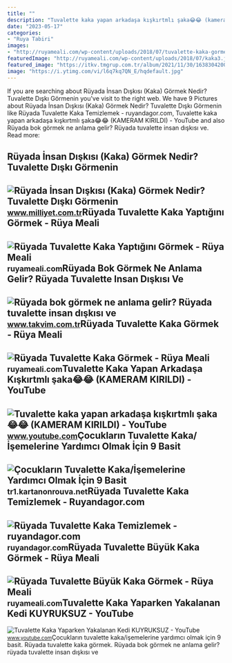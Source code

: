 ```yaml
---
title: ""
description: "Tuvalette kaka yapan arkadaşa kışkırtmlı şaka😂😂 (kameram kirildi)"
date: "2023-05-17"
categories:
- "Ruya Tabiri"
images:
- "http://ruyameali.com/wp-content/uploads/2018/07/tuvalette-kaka-gormek-1024x576.jpg"
featuredImage: "http://ruyameali.com/wp-content/uploads/2018/07/kaka3.jpg"
featured_image: "https://itkv.tmgrup.com.tr/album/2021/11/30/1638304200447.jpg"
image: "https://i.ytimg.com/vi/l6q7kq7QN_E/hqdefault.jpg"
---
```


If you are searching about Rüyada İnsan Dışkısı (Kaka) Görmek Nedir? Tuvalette Dışkı Görmenin you've visit to the right web. We have 9 Pictures about Rüyada İnsan Dışkısı (Kaka) Görmek Nedir? Tuvalette Dışkı Görmenin like Rüyada Tuvalette Kaka Temizlemek - ruyandagor.com, Tuvalette kaka yapan arkadaşa kışkırtmlı şaka😂😂 (KAMERAM KIRILDI) - YouTube and also Rüyada bok görmek ne anlama gelir? Rüyada tuvalette insan dışkısı ve. Read more:

Rüyada İnsan Dışkısı (Kaka) Görmek Nedir? Tuvalette Dışkı Görmenin
------------------------------------------------------------------

 ![Rüyada İnsan Dışkısı (Kaka) Görmek Nedir? Tuvalette Dışkı Görmenin](https://i2.milimaj.com/i/milliyet/75/0x410/5fb3c79dadcdeb236076107f.jpg) <small>www.milliyet.com.tr</small>Rüyada Tuvalette Kaka Yaptığını Görmek - Rüya Meali
---------------------------------------------------

 ![Rüyada Tuvalette Kaka Yaptığını Görmek - Rüya Meali](http://ruyameali.com/wp-content/uploads/2019/03/ruyada-tuvalette-kaka-yaptigini-gormek-810x540.jpg) <small>ruyameali.com</small>Rüyada Bok Görmek Ne Anlama Gelir? Rüyada Tuvalette Insan Dışkısı Ve
--------------------------------------------------------------------

 ![Rüyada bok görmek ne anlama gelir? Rüyada tuvalette insan dışkısı ve](https://itkv.tmgrup.com.tr/album/2021/11/30/1638304200447.jpg) <small>www.takvim.com.tr</small>Rüyada Tuvalette Kaka Görmek - Rüya Meali
-----------------------------------------

 ![Rüyada Tuvalette Kaka Görmek - Rüya Meali](http://ruyameali.com/wp-content/uploads/2018/07/tuvalette-kaka-gormek-1024x576.jpg) <small>ruyameali.com</small>Tuvalette Kaka Yapan Arkadaşa Kışkırtmlı şaka😂😂 (KAMERAM KIRILDI) - YouTube
---------------------------------------------------------------------------

 ![Tuvalette kaka yapan arkadaşa kışkırtmlı şaka😂😂 (KAMERAM KIRILDI) - YouTube](https://i.ytimg.com/vi/iQRiMZFbY-k/maxresdefault.jpg?sqp=-oaymwEmCIAKENAF8quKqQMa8AEB-AGUA4AC0AWKAgwIABABGHIgWSg3MA8=&rs=AOn4CLD1GbkVafHCX3PfICX_6yMnylNtjQ) <small>www.youtube.com</small>Çocukların Tuvalette Kaka/İşemelerine Yardımcı Olmak İçin 9 Basit
-----------------------------------------------------------------

 ![Çocukların Tuvalette Kaka/İşemelerine Yardımcı Olmak İçin 9 Basit](https://a.kartanonrouva.net/qa-parenting/9-simple-potty-training-tips-to-help-children-poo/pee-in-the-toilet.webp) <small>tr1.kartanonrouva.net</small>Rüyada Tuvalette Kaka Temizlemek - Ruyandagor.com
-------------------------------------------------

 ![Rüyada Tuvalette Kaka Temizlemek - ruyandagor.com](https://images.ruyandagor.com/2017/04/tuvalette-kaka-temizlemek-2137.jpg) <small>ruyandagor.com</small>Rüyada Tuvalette Büyük Kaka Görmek - Rüya Meali
-----------------------------------------------

 ![Rüyada Tuvalette Büyük Kaka Görmek - Rüya Meali](http://ruyameali.com/wp-content/uploads/2018/07/kaka3.jpg) <small>ruyameali.com</small>Tuvalette Kaka Yaparken Yakalanan Kedi KUYRUKSUZ - YouTube
----------------------------------------------------------

 ![Tuvalette Kaka Yaparken Yakalanan Kedi KUYRUKSUZ - YouTube](https://i.ytimg.com/vi/l6q7kq7QN_E/hqdefault.jpg) <small>www.youtube.com</small>Çocukların tuvalette kaka/i̇şemelerine yardımcı olmak i̇çin 9 basit. Rüyada tuvalette kaka görmek. Rüyada bok görmek ne anlama gelir? rüyada tuvalette insan dışkısı ve
